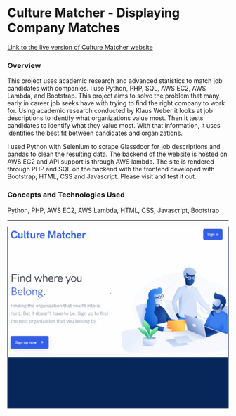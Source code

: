 <h1>
  Culture Matcher - Displaying Company Matches
</h1>
<a href="http://culturematcher.org">Link to the live version of Culture Matcher website</a>
<h3>
  Overview
</h3>
<p>
This project uses academic research and advanced statistics to match job candidates with companies. I use Python, PHP, SQL, AWS EC2, AWS Lambda, and Bootstrap. This project aims to solve the problem that many early in career job seeks have with trying to find the right company to work for. Using academic research conducted by Klaus Weber it looks at job descriptions to identify what organizations value most. Then it tests candidates to identify what they value most. With that information, it uses identifies the best fit between candidates and organizations.
</p>
<p>
I used Python with Selenium to scrape Glassdoor for job descriptions and pandas to clean the resulting data. The backend of the website is hosted on AWS EC2 and API support is through AWS lambda. The site is rendered through PHP and SQL on the backend with the frontend developed with Bootstrap, HTML, CSS and Javascript. Please visit and test it out.
</p>
<h3>
  Concepts and Technologies Used
</h3>
<p>
  Python, PHP, AWS EC2, AWS Lambda, HTML, CSS, Javascript, Bootstrap
</p>
<hr>
<img src ="img/culturematcher.gif">
